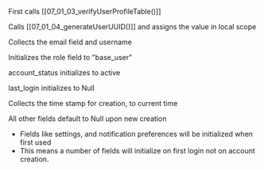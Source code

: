 First calls [[07_01_03_verifyUserProfileTable()]]

Calls [[07_01_04_generateUserUUID()]] and assigns the value in local scope

Collects the email field and username

Initializes the role field to "base_user"

account_status initializes to active

last_login initializes to Null 

Collects the time stamp for creation, to current time

All other fields default to Null upon new creation
- Fields like settings, and notification preferences will be initialized when first used
- This means a number of fields will initialize on first login not on account creation.


